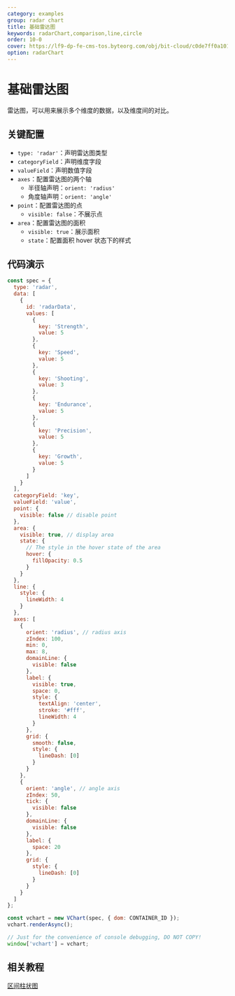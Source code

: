```yaml
---
category: examples
group: radar chart
title: 基础雷达图
keywords: radarChart,comparison,line,circle
order: 10-0
cover: https://lf9-dp-fe-cms-tos.byteorg.com/obj/bit-cloud/c0de7ff0a101bd4cb25c8170c.png
option: radarChart
---
```


# 基础雷达图

雷达图，可以用来展示多个维度的数据，以及维度间的对比。

## 关键配置

- `type: 'radar'`：声明雷达图类型
- `categoryField`：声明维度字段
- `valueField`：声明数值字段
- `axes`：配置雷达图的两个轴
  - 半径轴声明：`orient: 'radius'`
  - 角度轴声明：`orient: 'angle'`
- `point`：配置雷达图的点
  - `visible: false`：不展示点
- `area`：配置雷达图的面积
  - `visible: true`：展示面积
  - `state`：配置面积 hover 状态下的样式

## 代码演示

```javascript livedemo
const spec = {
  type: 'radar',
  data: [
    {
      id: 'radarData',
      values: [
        {
          key: 'Strength',
          value: 5
        },
        {
          key: 'Speed',
          value: 5
        },
        {
          key: 'Shooting',
          value: 3
        },
        {
          key: 'Endurance',
          value: 5
        },
        {
          key: 'Precision',
          value: 5
        },
        {
          key: 'Growth',
          value: 5
        }
      ]
    }
  ],
  categoryField: 'key',
  valueField: 'value',
  point: {
    visible: false // disable point
  },
  area: {
    visible: true, // display area
    state: {
      // The style in the hover state of the area
      hover: {
        fillOpacity: 0.5
      }
    }
  },
  line: {
    style: {
      lineWidth: 4
    }
  },
  axes: [
    {
      orient: 'radius', // radius axis
      zIndex: 100,
      min: 0,
      max: 8,
      domainLine: {
        visible: false
      },
      label: {
        visible: true,
        space: 0,
        style: {
          textAlign: 'center',
          stroke: '#fff',
          lineWidth: 4
        }
      },
      grid: {
        smooth: false,
        style: {
          lineDash: [0]
        }
      }
    },
    {
      orient: 'angle', // angle axis
      zIndex: 50,
      tick: {
        visible: false
      },
      domainLine: {
        visible: false
      },
      label: {
        space: 20
      },
      grid: {
        style: {
          lineDash: [0]
        }
      }
    }
  ]
};

const vchart = new VChart(spec, { dom: CONTAINER_ID });
vchart.renderAsync();

// Just for the convenience of console debugging, DO NOT COPY!
window['vchart'] = vchart;
```

## 相关教程

[区间柱状图](link)
